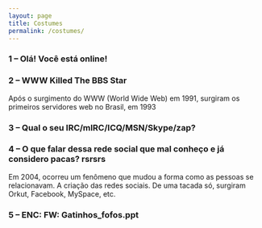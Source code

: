 ```yaml
---
layout: page
title: Costumes
permalink: /costumes/
---
```


<h3>1 – Olá! Você está online!</h3>

<h3>2 – WWW Killed The BBS Star</h3>
Após o surgimento do WWW (World Wide Web) em 1991, surgiram os primeiros servidores web no Brasil, em 1993

<h3>3 – Qual o seu IRC/mIRC/ICQ/MSN/Skype/zap?</h3>

<h3>4 – O que falar dessa rede social que mal conheço e já considero pacas? rsrsrs</h3>
Em 2004, ocorreu um fenômeno que mudou a forma como as pessoas se relacionavam. A criação das redes sociais. De uma tacada só, surgiram Orkut, Facebook, MySpace, etc.
<h3>5 – ENC: FW: Gatinhos_fofos.ppt</h3>
 
